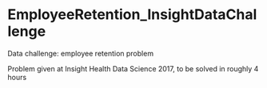 # EmployeeRetention_InsightDataChallenge

Data challenge: employee retention problem

Problem given at Insight Health Data Science 2017, to be solved in roughly 4 hours
